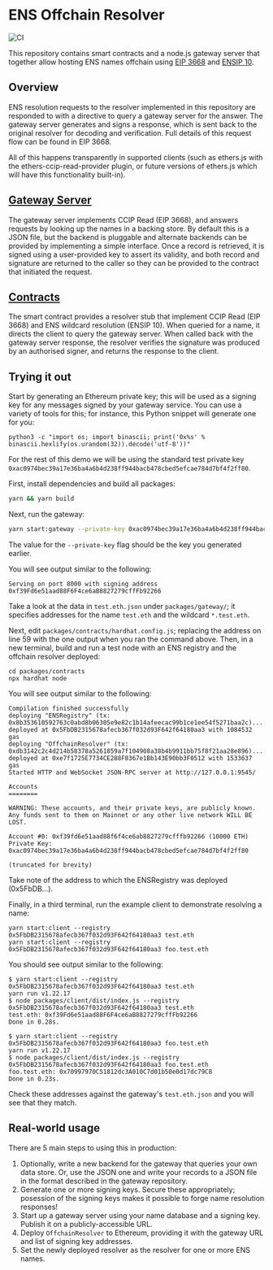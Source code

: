 # ENS Offchain Resolver
![CI](https://github.com/ensdomains/offchain-resolver/actions/workflows/main.yml/badge.svg)


This repository contains smart contracts and a node.js gateway server that together allow hosting ENS names offchain using [EIP 3668](https://eips.ethereum.org/EIPS/eip-3668) and [ENSIP 10](https://docs.ens.domains/ens-improvement-proposals/ensip-10-wildcard-resolution).

## Overview

ENS resolution requests to the resolver implemented in this repository are responded to with a directive to query a gateway server for the answer. The gateway server generates and signs a response, which is sent back to the original resolver for decoding and verification. Full details of this request flow can be found in EIP 3668.

All of this happens transparently in supported clients (such as ethers.js with the ethers-ccip-read-provider plugin, or future versions of ethers.js which will have this functionality built-in).

## [Gateway Server](packages/gateway)

The gateway server implements CCIP Read (EIP 3668), and answers requests by looking up the names in a backing store. By default this is a JSON file, but the backend is pluggable and alternate backends can be provided by implementing a simple interface. Once a record is retrieved, it is signed using a user-provided key to assert its validity, and both record and signature are returned to the caller so they can be provided to the contract that initiated the request.

## [Contracts](packages/contracts)

The smart contract provides a resolver stub that implement CCIP Read (EIP 3668) and ENS wildcard resolution (ENSIP 10). When queried for a name, it directs the client to query the gateway server. When called back with the gateway server response, the resolver verifies the signature was produced by an authorised signer, and returns the response to the client.

## Trying it out

Start by generating an Ethereum private key; this will be used as a signing key for any messages signed by your gateway service. You can use a variety of tools for this; for instance, this Python snippet will generate one for you:

```
python3 -c "import os; import binascii; print('0x%s' % binascii.hexlify(os.urandom(32)).decode('utf-8'))"
```

For the rest of this demo we will be using the standard test private key `0xac0974bec39a17e36ba4a6b4d238ff944bacb478cbed5efcae784d7bf4f2ff80`.

First, install dependencies and build all packages:

```bash
yarn && yarn build
```

Next, run the gateway:

```bash
yarn start:gateway --private-key 0xac0974bec39a17e36ba4a6b4d238ff944bacb478cbed5efcae784d7bf4f2ff80 --data test.eth.json
```

The value for the `--private-key` flag should be the key you generated earlier.

You will see output similar to the following:
```
Serving on port 8000 with signing address 0xf39Fd6e51aad88F6F4ce6aB8827279cffFb92266
```

Take a look at the data in `test.eth.json` under `packages/gateway/`; it specifies addresses for the name `test.eth` and the wildcard `*.test.eth`.

Next, edit `packages/contracts/hardhat.config.js`; replacing the address on line 59 with the one output when you ran the command above. Then, in a new terminal, build and run a test node with an ENS registry and the offchain resolver deployed:

```
cd packages/contracts
npx hardhat node
```

You will see output similar to the following:

```
Compilation finished successfully
deploying "ENSRegistry" (tx: 0x8b353610592763c0abd8b06305e9e82c1b14afeecac99b1ce1ee54f5271baa2c)...: deployed at 0x5FbDB2315678afecb367f032d93F642f64180aa3 with 1084532 gas
deploying "OffchainResolver" (tx: 0xdb3142c2c4d214b58378a5261859a7f104908a38b4b9911bb75f8f21aa28e896)...: deployed at 0xe7f1725E7734CE288F8367e1Bb143E90bb3F0512 with 1533637 gas
Started HTTP and WebSocket JSON-RPC server at http://127.0.0.1:9545/

Accounts
========

WARNING: These accounts, and their private keys, are publicly known.
Any funds sent to them on Mainnet or any other live network WILL BE LOST.

Account #0: 0xf39fd6e51aad88f6f4ce6ab8827279cfffb92266 (10000 ETH)
Private Key: 0xac0974bec39a17e36ba4a6b4d238ff944bacb478cbed5efcae784d7bf4f2ff80

(truncated for brevity)
```

Take note of the address to which the ENSRegistry was deployed (0x5FbDB...).

Finally, in a third terminal, run the example client to demonstrate resolving a name:

```
yarn start:client --registry 0x5FbDB2315678afecb367f032d93F642f64180aa3 test.eth
yarn start:client --registry 0x5FbDB2315678afecb367f032d93F642f64180aa3 foo.test.eth
```

You should see output similar to the following:

```
$ yarn start:client --registry 0x5FbDB2315678afecb367f032d93F642f64180aa3 test.eth
yarn run v1.22.17
$ node packages/client/dist/index.js --registry 0x5FbDB2315678afecb367f032d93F642f64180aa3 test.eth
test.eth: 0xf39Fd6e51aad88F6F4ce6aB8827279cffFb92266
Done in 0.28s.

$ yarn start:client --registry 0x5FbDB2315678afecb367f032d93F642f64180aa3 foo.test.eth
yarn run v1.22.17
$ node packages/client/dist/index.js --registry 0x5FbDB2315678afecb367f032d93F642f64180aa3 foo.test.eth
foo.test.eth: 0x70997970C51812dc3A010C7d01b50e0d17dc79C8
Done in 0.23s.
```

Check these addresses against the gateway's `test.eth.json` and you will see that they match.

## Real-world usage

There are 5 main steps to using this in production:

 1. Optionally, write a new backend for the gateway that queries your own data store. Or, use the JSON one and write your records to a JSON file in the format described in the gateway repository.
 2. Generate one or more signing keys. Secure these appropriately; posession of the signing keys makes it possible to forge name resolution responses!
 3. Start up a gateway server using your name database and a signing key. Publish it on a publicly-accessible URL.
 4. Deploy `OffchainResolver` to Ethereum, providing it with the gateway URL and list of signing key addresses.
 5. Set the newly deployed resolver as the resolver for one or more ENS names.
